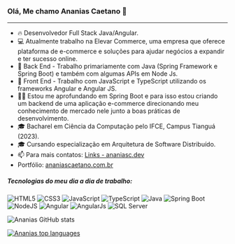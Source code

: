 ### Olá, Me chamo Ananias Caetano 👋

---

- 🔥 Desenvolvedor Full Stack Java/Angular.
- 💻 Atualmente trabalho na Elevar Commerce, uma empresa que oferece plataforma de e-commerce e soluções para ajudar negócios a expandir e ter sucesso online.
- :muscle: Back End - Trabalho primariamente com Java (Spring Framework e Spring Boot) e também com algumas APIs em Node Js.
- 💬 Front End - Trabalho com JavaScript e TypeScript utilizando os frameworks Angular e Angular JS.
- 👨‍💻 Estou me aprofundando em Spring Boot e para isso estou criando um backend de uma aplicação e-commerce direcionando meu conhecimento de mercado nele junto a boas práticas de desenvolvimento.
- 🎓 Bacharel em Ciência da Computação pelo IFCE, Campus Tianguá (2023).
- 🎓 Cursando especialização em Arquitetura de Software Distribuído.
- 📫 Para mais contatos: [Links - ananiasc.dev](https://ananiasc.dev)
- Portfólio: [ananiascaetano.com.br](https://ananiascaetano.com.br)

##### Tecnologias do meu dia a dia de trabalho:

![HTML5](https://img.shields.io/badge/-HTML5-orange) ![CSS3](https://img.shields.io/badge/-CSS3-blue) ![JavaScript](https://img.shields.io/badge/-JavaScript-gray) ![TypeScript](https://img.shields.io/badge/-TypeScript-blue) ![Java](https://img.shields.io/badge/Java-1.8-blue) ![Spring Boot](https://img.shields.io/badge/Spring%20Boot-2.x-green) ![NodeJS](https://img.shields.io/badge/-NodeJS-green)
![Angular](https://img.shields.io/badge/Angular-11%2B-red) ![AngularJs](https://img.shields.io/badge/AngularJS-1.x-FF6347) ![SQL Server](https://img.shields.io/badge/MSSQL-13-orange)

![Ananias GitHub stats](https://github-readme-stats.vercel.app/api?username=ananiasc&hide=contribs,prs&locale=pt-br)

[![Ananias top languages](https://github-readme-stats.vercel.app/api/top-langs/?username=ananiasc&locale=pt-br)](https://github.com/anuraghazra/github-readme-stats)
